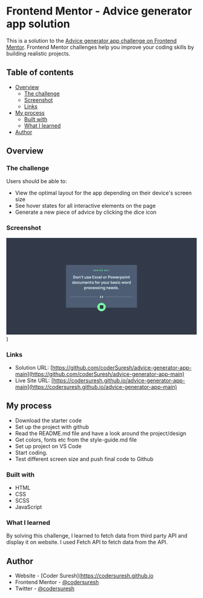 # Frontend Mentor - Advice generator app solution

This is a solution to the [Advice generator app challenge on Frontend Mentor](https://www.frontendmentor.io/challenges/advice-generator-app-QdUG-13db). Frontend Mentor challenges help you improve your coding skills by building realistic projects.

## Table of contents

- [Overview](#overview)
  - [The challenge](#the-challenge)
  - [Screenshot](#screenshot)
  - [Links](#links)
- [My process](#my-process)
  - [Built with](#built-with)
  - [What I learned](#what-i-learned)
- [Author](#author)

## Overview

### The challenge

Users should be able to:

- View the optimal layout for the app depending on their device's screen size
- See hover states for all interactive elements on the page
- Generate a new piece of advice by clicking the dice icon

### Screenshot

![](./images/screenshot.png))

### Links

- Solution URL: [https://github.com/coderSuresh/advice-generator-app-main](https://github.com/coderSuresh/advice-generator-app-main)
- Live Site URL: [https://codersuresh.github.io/advice-generator-app-main](https://codersuresh.github.io/advice-generator-app-main)

## My process

- Download the starter code
- Set up the project with github
- Read the README.md file and have a look around the project/design
- Get colors, fonts etc from the style-guide.md file
- Set up project on VS Code
- Start coding.
- Test different screen size and push final code to Github

### Built with

- HTML
- CSS 
- SCSS
- JavaScript

### What I learned

By solving this challenge, I learned to fetch data from third party API and display it on website. I used Fetch API to fetch data from the API.

## Author

- Website - [Coder Suresh](https://codersuresh.github.io
- Frontend Mentor - [@codersuresh](https://www.frontendmentor.io/profile/codersuresh)
- Twitter - [@codersuresh](https://www.twitter.com/codersuresh)